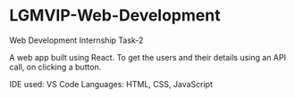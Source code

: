 # LGMVIP-Web-Development
Web Development Internship Task-2

A web app built using React.
To get the users and their details using an API call, on clicking a button.

IDE used: VS Code
Languages: HTML, CSS, JavaScript
